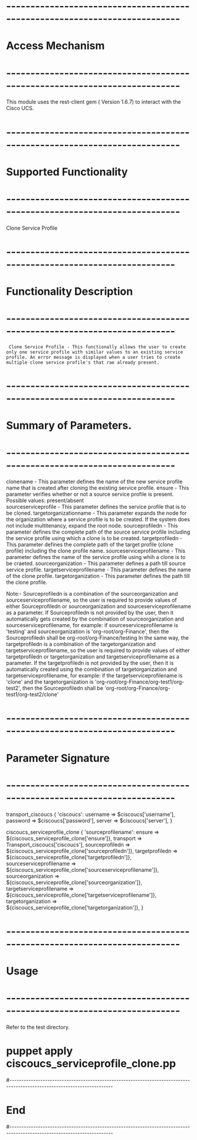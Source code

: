 # --------------------------------------------------------------------------
# Access Mechanism 
# --------------------------------------------------------------------------
 
This module uses the rest-client gem ( Version 1.6.7) to interact with the Cisco UCS.
 
# --------------------------------------------------------------------------
#  Supported Functionality
# --------------------------------------------------------------------------

 Clone Service Profile 
 
# -------------------------------------------------------------------------
# Functionality Description
# -------------------------------------------------------------------------
       
     Clone Service Profile - This functionally allows the user to create only one service profile with similar values to an existing service profile. An error message is displayed when a user tries to create multiple clone service profile's that rae already present.	 

# -------------------------------------------------------------------------
# Summary of Parameters.
# -------------------------------------------------------------------------
   clonename - This parameter defines the name of the new service profile name that is created after cloning the existing service profile.
   ensure - This parameter verifies whether or not a source service profile is present.  
     Possible values: present/absent    
   sourceserviceprofile -  This parameter defines the service profile that is to be cloned.
   targetorganizationname - This parameter expands the node for the organization where a service profile is to be created. If the system does not include multitenancy, expand the root node.
   sourceprofiledn - This parameter defines the complete path of the source service profile including the service profile using which a clone is to be created. 
   targetprofiledn - This parameter defines the complete path of the target profile (clone profile) including the clone profile name.
   sourceserviceprofilename - This parameter defines the name of the service profile using whih a clone is to be craeted. 
   sourceorganization - This parameter defines a path till source service profile.
   targetserviceprofilename - This parameter defines the name of the clone profile.
   targetorganization - This parameter defines the path till the  clone profile.
   
   Note:- 
      Sourceprofiledn is a combination of the sourceorganization and sourceserviceprofilename, so the user is required to provide values of either Sourceprofiledn or sourceorganization and sourceserviceprofilename as a parameter. If Sourceprofiledn is not provided by the user, then it automatically gets created by the combination of sourceorganization and sourceserviceprofilename, for example: if sourceserviceprofilename is 'testing' and sourceorganization is 'org-root/org-Finance', then the Sourceprofiledn shall be org-root/org-Finance/testing
	  In the same way, the targetprofiledn is a combination of the targetorganization and targetserviceprofilename, so the user is required to provide values of either targetprofiledn or targetorganization and targetserviceprofilename as a parameter.
	  If the targetprofiledn is not provided by the user, then it is automatically created using the combination of targetorganization and targetserviceprofilename, for example: if the targetserviceprofilename is 'clone' and the targetorganization is 'org-root/org-Finance/org-test1/org-test2', then the Sourceprofiledn shall be 'org-root/org-Finance/org-test1/org-test2/clone'
          
# -------------------------------------------------------------------------
# Parameter Signature 
# -------------------------------------------------------------------------
 
transport_ciscoucs { 'ciscoucs':
  username => $ciscoucs['username'],
  password => $ciscoucs['password'],
  server   => $ciscoucs['server'],
}
 
ciscoucs_serviceprofile_clone { 'sourceprofilename':
   ensure    =>  ${ciscoucs_serviceprofile_clone['ensure']},
   transport  => Transport_ciscoucs['ciscoucs'],
   sourceprofiledn => ${ciscoucs_serviceprofile_clone['sourceprofiledn']},
   targetprofiledn => ${ciscoucs_serviceprofile_clone['targetprofiledn']}, 
   sourceserviceprofilename      => ${ciscoucs_serviceprofile_clone['sourceserviceprofilename']},
   sourceorganization => ${ciscoucs_serviceprofile_clone['sourceorganization']},
   targetserviceprofilename   => ${ciscoucs_serviceprofile_clone['targetserviceprofilename']},
   targetorganization => ${ciscoucs_serviceprofile_clone['targetorganization']},
}

# --------------------------------------------------------------------------
# Usage
# --------------------------------------------------------------------------
   Refer to the test directory.
   
   # puppet apply ciscoucs_serviceprofile_clone.pp
 
#-------------------------------------------------------------------------------------------------------------------------
# End
#-------------------------------------------------------------------------------------------------------------------------
 